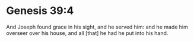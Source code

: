 # Genesis 39:4

And Joseph found grace in his sight, and he served him: and he made him overseer over his house, and all [that] he had he put into his hand.